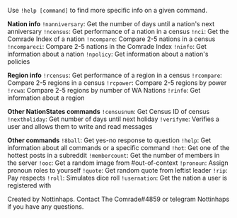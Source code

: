 Use `!help [command]` to find more specific info on a given command.

__Nation info__
`!nanniversary`: Get the number of days until a nation's next anniversary
`!ncensus`: Get performance of a nation in a census
`!nci`: Get the Comrade Index of a nation
`!ncompare`: Compare 2-5 nations in a census
`!ncompareci`: Compare 2-5 nations in the Comrade Index
`!ninfo`: Get information about a nation
`!npolicy`: Get information about a nation's policies

__Region info__
`!rcensus`: Get performance of a region in a census
`!rcompare`: Compare 2-5 regions in a census
`!rcpower`: Compare 2-5 regions by power
`!rcwa`: Compare 2-5 regions by number of WA Nations
`!rinfo`: Get information about a region

__Other NationStates commands__
`!censusnum`: Get Census ID of census
`!nextholiday`: Get number of days until next holiday
`!verifyme`: Verifies a user and allows them to write and read messages

__Other commands__
`!8ball`: Get yes-no response to question
`!help`: Get information about all commands or a specific command
`!hot`: Get one of the hottest posts in a subreddit
`!membercount`: Get the number of members in the server
`!ooc`: Get a random image from #out-of-context 
`!pronoun`: Assign pronoun roles to yourself
`!quote`: Get random quote from leftist leader
`!rip`: Pay respects
`!roll`: Simulates dice roll
`!usernation`: Get the nation a user is registered with

Created by Nottinhaps. Contact The Comrade#4859 or telegram Nottinhaps if you have any questions.